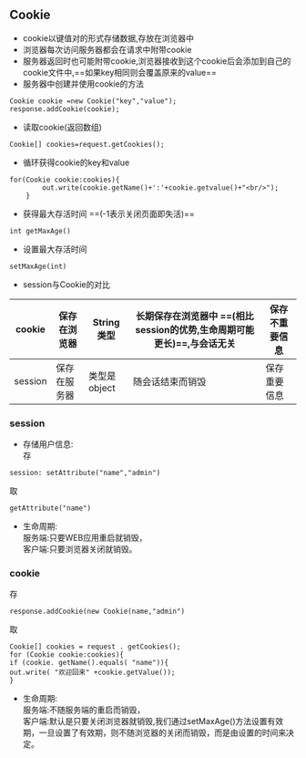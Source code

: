 ## Cookie
* cookie以键值对的形式存储数据,存放在浏览器中
* 浏览器每次访问服务器都会在请求中附带cookie
* 服务器返回时也可能附带cookie,浏览器接收到这个cookie后会添加到自己的cookie文件中,==如果key相同则会覆盖原来的value==
* 服务器中创建并使用cookie的方法
```
Cookie cookie =new Cookie("key","value");
response.addCookie(cookie);
```
* 读取cookie(返回数组)  

```
Cookie[] cookies=request.getCookies();
```
* 循环获得cookie的key和value  

```
for(Cookie cookie:cookies){
        out.write(cookie.getName()+':'+cookie.getvalue()+"<br/>");
    }
```
* 获得最大存活时间 ==(-1表示关闭页面即失活)==

```
int getMaxAge()
```

* 设置最大存活时间  

```
setMaxAge(int)
```

* session与Cookie的对比

 cookie | 保存在浏览器 | String类型|长期保存在浏览器中 ==(相比session的优势,生命周期可能更长)==,与会话无关| 保存不重要信息
---|---|---|---|---
session |保存在服务器 | 类型是object| 随会话结束而销毁| 保存重要信息
### session
* 存储用户信息:  
存 
```
session: setAttribute("name","admin")
```
取

```
getAttribute("name")
```


* 生命周期:  
服务端:只要WEB应用重启就销毁，  
客户端:只要浏览器关闭就销毁。
### cookie
存

```
response.addCookie(new Cookie(name,"admin")
```

取

```
Cookie[] cookies = request . getCookies();
for (Cookie cookie:cookies){
if (cookie. getName().equals( "name")){
out.write( "欢迎回来" +cookie.getValue()); 
}
```


* 生命周期:  
服务端:不随服务端的重启而销毁，  
客户端:默认是只要关闭浏览器就销毁,我们通过setMaxAge()方法设置有效期，一旦设置了有效期，则不随浏览器的关闭而销毁，而是由设置的时间来决定。






